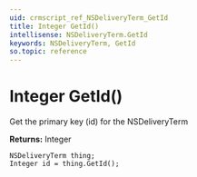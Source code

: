 ```yaml
---
uid: crmscript_ref_NSDeliveryTerm_GetId
title: Integer GetId()
intellisense: NSDeliveryTerm.GetId
keywords: NSDeliveryTerm, GetId
so.topic: reference
---
```


# Integer GetId()

Get the primary key (id) for the NSDeliveryTerm

**Returns:** Integer

```crmscript
NSDeliveryTerm thing;
Integer id = thing.GetId();
```


